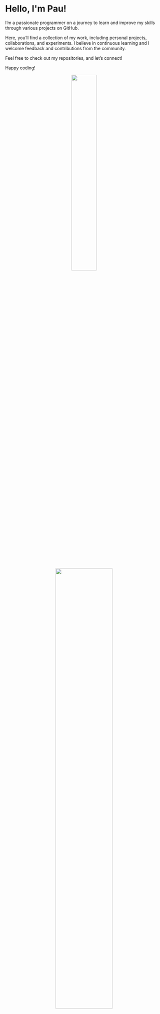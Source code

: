 <h1>Hello, I'm Pau!</h2>

<p>I’m a passionate programmer on a journey to learn and improve my skills through various projects on GitHub.</p>

<p>Here, you’ll find a collection of my work, including personal projects, collaborations, and experiments. I believe in continuous learning and I welcome feedback and contributions from the community.</p>

<p>Feel free to check out my repositories, and let’s connect!</p>

<p>Happy coding!</p>

<p align="center">
  <a href="https://github.com/PauCape"><img width="40%" src="https://github-readme-stats.vercel.app/api/top-langs/?username=paucape&theme=vue-dark&layout=compact&langs_count=8"></a>
</p>
<p align="center">
  <a href="https://github.com/PauCape"><img width="60%" src="https://github-readme-stats.vercel.app/api?username=paucape&show_icons=true&theme=vue-dark"></a>
</p>
<p align="center">
  <a href="https://github.com/PauCape"><img width="60%" src="https://streak-stats.demolab.com/?user=paucape&theme=vue-dark"></a>
</p>

<p align="center">
  <a href="https://skillicons.dev">
    <img src="https://skillicons.dev/icons?i=git,js,css,html,java" />
</p>
